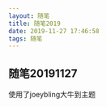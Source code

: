 ```yaml
---
layout: 随笔
title: 随笔2019
date: 2019-11-27 17:46:58
tags: 随笔
---
```


## 随笔20191127

使用了joeybling大牛到主题